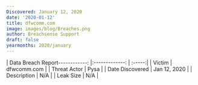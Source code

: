 ```yaml
---
Discovered: January 12, 2020
date: '2020-01-12'
title: dfwcomm.com
image: images/blog/Breaches.png
author: Breachsense Support
draft: false
yearmonths: 2020/january
---
```


| Data Breach Report------------:   |:-------------:    | :-----:|
| Victim    | dfwcomm.com      | 
| Threat Actor    | Pysa      | 
| Date Discovered    | Jan 12, 2020      | 
| Description    | N/A      | 
| Leak Size    | N/A      | 

